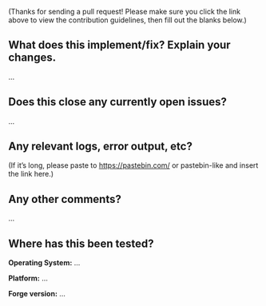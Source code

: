 (Thanks for sending a pull request! Please make sure you click the link above to view the contribution guidelines, then fill out the blanks below.)

What does this implement/fix? Explain your changes.
---------------------------------------------------
…

Does this close any currently open issues?
------------------------------------------
…


Any relevant logs, error output, etc?
-------------------------------------
(If it’s long, please paste to https://pastebin.com/ or pastebin-like and insert the link here.)

Any other comments?
-------------------
…

Where has this been tested?
---------------------------
**Operating System:** …

**Platform:** …

**Forge version:** …